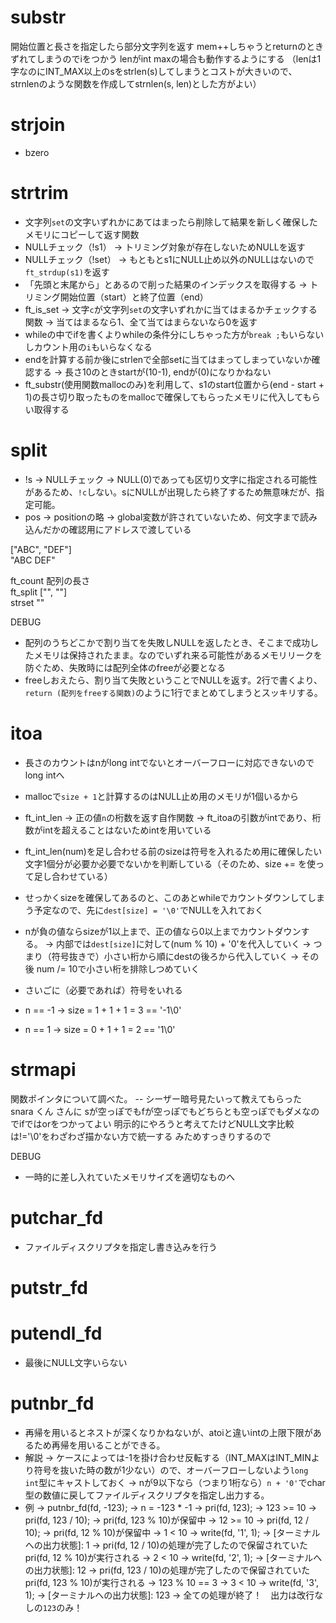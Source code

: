 # substr
開始位置と長さを指定したら部分文字列を返す
mem++しちゃうとreturnのときずれてしまうのでiをつかう
lenがint maxの場合も動作するようにする
（lenは1字なのにINT_MAX以上のsをstrlen(s)してしまうとコストが大きいので、strnlenのような関数を作成してstrnlen(s, len)とした方がよい）

# strjoin
- bzero


# strtrim
- 文字列`set`の文字いずれかにあてはまったら削除して結果を新しく確保したメモリにコピーして返す関数
- NULLチェック（!s1）
	-> トリミング対象が存在しないためNULLを返す
- NULLチェック（!set）
	-> もともとs1にNULL止め以外のNULLはないので`ft_strdup(s1)`を返す
- 「先頭と末尾から」とあるので削った結果のインデックスを取得する
	-> トリミング開始位置（start）と終了位置（end）
- ft_is_set
	-> 文字`c`が文字列`set`の文字いずれかに当てはまるかチェックする関数
	-> 当てはまるなら1、全て当てはまらないなら0を返す
- whileの中でifを書くよりwhileの条件分にしちゃった方が`break ;`もいらないしカウント用の`i`もいらなくなる
- endを計算する前か後にstrlenで全部setに当てはまってしまっていないか確認する
	-> 長さ10のときstartが(10-1), endが(0)になりかねない
- ft_substr(使用関数mallocのみ)を利用して、s1のstart位置から(end - start + 1)の長さ切り取ったものをmallocで確保してもらったメモリに代入してもらい取得する

# split
- !s
	-> NULLチェック
	-> NULL(0)であっても区切り文字に指定される可能性があるため、`!c`しない。sにNULLが出現したら終了するため無意味だが、指定可能。
- pos
	-> positionの略
	-> global変数が許されていないため、何文字まで読み込んだかの確認用にアドレスで渡している

["ABC", "DEF"]  
"ABC DEF"

ft_count 配列の長さ  
ft_split ["", ""]  
strset    ""  


DEBUG
- 配列のうちどこかで割り当てを失敗しNULLを返したとき、そこまで成功したメモリは保持されたまま。なのでいずれ来る可能性があるメモリリークを防ぐため、失敗時には配列全体のfreeが必要となる
- freeしおえたら、割り当て失敗ということでNULLを返す。2行で書くより、`return (配列をfreeする関数)`のように1行でまとめてしまうとスッキリする。


# itoa
- 長さのカウントはnがlong intでないとオーバーフローに対応できないのでlong intへ
- mallocで`size + 1`と計算するのはNULL止め用のメモリが1個いるから
- ft_int_len
	-> 正の値`n`の桁数を返す自作関数
	-> ft_itoaの引数がintであり、桁数がintを超えることはないためintを用いている
- ft_int_len(num)を足し合わせる前のsizeは符号を入れるため用に確保したい文字1個分が必要か必要でないかを判断している（そのため、size += を使って足し合わせている）
- せっかくsizeを確保してあるのと、このあとwhileでカウントダウンしてしまう予定なので、先に`dest[size] = '\0'`でNULLを入れておく
- nが負の値ならsizeが1以上まで、正の値なら0以上までカウントダウンする。
	-> 内部では`dest[size]`に対して(num % 10) + '0'を代入していく
	-> つまり（符号抜きで）小さい桁から順にdestの後ろから代入していく
	-> その後 num /= 10で小さい桁を排除しつめていく
- さいごに（必要であれば）符号をいれる

- n == -1
	-> size = 1 + 1 + 1 = 3 == '-1\0'
- n == 1
	-> size = 0 + 1 + 1 = 2 == '1\0'



# strmapi
関数ポインタについて調べた。
-- シーザー暗号見たいって教えてもらった snara くん さんに
sが空っぽでもfが空っぽでもどちらとも空っぽでもダメなのでifではorをつかってよい
明示的にやろうと考えてたけどNULL文字比較は!='\0'をわざわざ描かない方で統一する
みためすっきりするので

DEBUG
- 一時的に差し入れていたメモリサイズを適切なものへ

# putchar_fd
- ファイルディスクリプタを指定し書き込みを行う

# putstr_fd

# putendl_fd
- 最後にNULL文字いらない

# putnbr_fd
- 再帰を用いるとネストが深くなりかねないが、atoiと違いintの上限下限があるため再帰を用いることができる。
- 解説
	-> ケースによっては-1を掛け合わせ反転する（INT_MAXはINT_MINより符号を抜いた時の数が1少ない）ので、オーバーフローしないよう`long int`型にキャストしておく
	-> nが9以下なら（つまり1桁なら）`n + '0'`でchar型の数値に戻してファイルディスクリプタを指定し出力する。
- 例
	-> putnbr_fd(fd, -123);
	-> n = -123 * -1
	-> pri(fd, 123);
	-> 123 >= 10
	-> pri(fd, 123 / 10);
		-> pri(fd, 123 % 10)が保留中
	-> 12 >= 10
	-> pri(fd, 12 / 10);
		-> pri(fd, 12 % 10)が保留中
	-> 1 < 10
	-> write(fd, '1', 1);
		-> [ターミナルへの出力状態]: 1
	-> pri(fd, 12 / 10)の処理が完了したので保留されていたpri(fd, 12 % 10)が実行される
	-> 2 < 10
	-> write(fd, '2', 1);
		-> [ターミナルへの出力状態]: 12
	-> pri(fd, 123 / 10)の処理が完了したので保留されていたpri(fd, 123 % 10)が実行される
	-> 123 % 10 == 3
	-> 3 < 10
	-> write(fd, '3', 1);
		-> [ターミナルへの出力状態]: 123
	-> 全ての処理が終了！　出力は改行なしの`123`のみ！

	